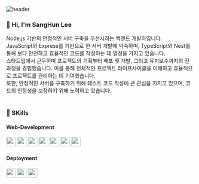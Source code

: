 ![header](https://capsule-render.vercel.app/api?type=waving&color=auto&height=250&section=header&text=Hun's%20Hub&fontSize=90)

### 👋 Hi, I'm SangHun Lee 
Node.js 기반의 안정적인 서버 구축을 우선시하는 백엔드 개발자입니다.<br>
JavaScript와 Express를 기반으로 한 서버 개발에 익숙하며, TypeScript와 Nest를 통해 보다 안전하고 효율적인 코드를 작성하는 데 열정을 가지고 있습니다.<br>
스타트업에서 근무하며 프로젝트의 기획부터 배포 및 개발, 그리고 유지보수까지의 전 과정을 경험했습니다. 이를 통해 전체적인 프로젝트 라이프사이클을 이해하고 효율적으로 프로젝트를 관리하는 데 기여했습니다.<br>
또한, 안정적인 서버를 구축하기 위해 테스트 코드 작성에 큰 관심을 가지고 있으며, 코드의 안정성을 보장하기 위해 노력하고 있습니다.<br><br>


### 📰 SKills
#### Web-Development
<img width="max-content" height="25px" src="https://img.shields.io/badge/Node.js-339933?style=for-the-badge&logo=Node.js&logoColor=white"> <img width="max-content" height="25px" src="https://img.shields.io/badge/TYPESCRIPT-3178C6?style=for-the-badge&logo=typescript&logoColor=white"> <img width="max-content" height="25px" src="https://img.shields.io/badge/NEST-E0234E?style=for-the-badge&logo=nestjs&logoColor=white"> <img width="max-content" height="25px" src="https://img.shields.io/badge/Express-000000?style=for-the-badge&logo=Express&logoColor=white"> <img width="max-content" height="25px" src="https://img.shields.io/badge/Javascript-F7DF1E?style=for-the-badge&logo=javascript&logoColor=black"> <img width="max-content" height="25px" src="https://img.shields.io/badge/MongoDB-47A248?style=for-the-badge&logo=MongoDB&logoColor=white"> <img width="max-content" height="25px" src="https://img.shields.io/badge/MySQL-4479A1?style=for-the-badge&logo=MySQL&logoColor=white">

#### Deployment
<img width="max-content" height="25px" src="https://img.shields.io/badge/AWS S3-53a32a?style=for-the-badge&logo=Amazon S3&logoColor=white"> <img width="max-content" height="25px" src="https://img.shields.io/badge/AWS Lambda-8650eb?style=for-the-badge&logo=Amazon AWS&logoColor=white"> <img width="max-content" height="25px" src="https://img.shields.io/badge/AWS EC2-FF9900?style=for-the-badge&logo=Amazon AWS&logoColor=white">
<br><br>

<!--
##
<br>

![Anurag's GitHub stats](https://github-readme-stats.vercel.app/api?username=tkdgns25300&show_icons=true&theme=radical)


**tkdgns25300/tkdgns25300** is a ✨ _special_ ✨ repository because its `README.md` (this file) appears on your GitHub profile.

Here are some ideas to get you started:

- 🔭 I’m currently working on ...
- 🌱 I’m currently learning ...
- 👯 I’m looking to collaborate on ...
- 🤔 I’m looking for help with ...
- 💬 Ask me about ...
- 📫 How to reach me: ...
- 😄 Pronouns: ...
- ⚡ Fun fact: ...
-->
